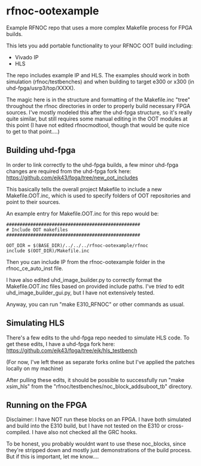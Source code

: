 # rfnoc-ootexample

Example RFNOC repo that uses a more complex Makefile process for FPGA builds. 

This lets you add portable functionality to your RFNOC OOT build including:
 - Vivado IP
 - HLS

The repo includes example IP and HLS. The examples should work in both simulation (rfnoc/testbenches) and when building to target e300 or x300 (in uhd-fpga/usrp3/top/XXXX).

The magic here is in the structure and formatting of the Makefile.inc "tree" throughout the rfnoc directories in order to properly build necessary FPGA sources. I've mostly modeled this after the uhd-fpga structure, so it's really quite similar, but still requires some manual editing in the OOT modules at this point (I have not edited rfnocmodtool, though that would be quite nice to get to that point....)

## Building uhd-fpga

In order to link correctly to the uhd-fpga builds, a few minor uhd-fpga changes are required from the uhd-fpga fork here: https://github.com/ejk43/fpga/tree/new_oot_includes

This basically tells the overall project Makefile to include a new Makefile.OOT.inc, which is used to specify folders of OOT repositories and point to their sources. 

An example entry for Makefile.OOT.inc for this repo would be: 

```
##################################################
# Include OOT makefiles
##################################################

OOT_DIR = $(BASE_DIR)/../../../rfnoc-ootexample/rfnoc
include $(OOT_DIR)/Makefile.inc
```

Then you can include IP from the rfnoc-ootexample folder in the rfnoc_ce_auto_inst file. 

I have also edited uhd_image_builder.py to correctly format the Makefile.OOT.inc files based on provided include paths. I've *tried* to edit uhd_image_builder_gui.py, but I have not extensively tested. 

Anyway, you can run "make E310_RFNOC" or other commands as usual. 


## Simulating HLS

There's a few edits to the uhd-fpga repo needed to simulate HLS code. To get these edits, I have a uhd-fpga fork here: https://github.com/ejk43/fpga/tree/ejk/hls_testbench

(For now, I've left these as separate forks online but I've applied the patches locally on my machine)

After pulling these edits, it should be possible to successfully run "make xsim_hls" from the "rfnoc/testbenches/noc_block_addsuboot_tb" directory.


## Running on the FPGA

Disclaimer: I have NOT run these blocks on an FPGA. I have both simulated and build into the E310 build, but I have not tested on the E310 or cross-compiled. I have also not checked all the GRC hooks. 

To be honest, you probably wouldnt want to use these noc_blocks, since they're stripped down and mostly just demonstrations of the build process. But if this is important, let me know.... 